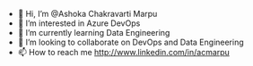 - 👋 Hi, I’m @Ashoka Chakravarti Marpu
- 👀 I’m interested in Azure DevOps
- 🌱 I’m currently learning Data Engineering
- 💞️ I’m looking to collaborate on DevOps and Data Engineering
- 📫 How to reach me http://www.linkedin.com/in/acmarpu

<!---
acmarpu/acmarpu is a ✨ special ✨ repository because its `README.md` (this file) appears on your GitHub profile.
You can click the Preview link to take a look at your changes.
--->
